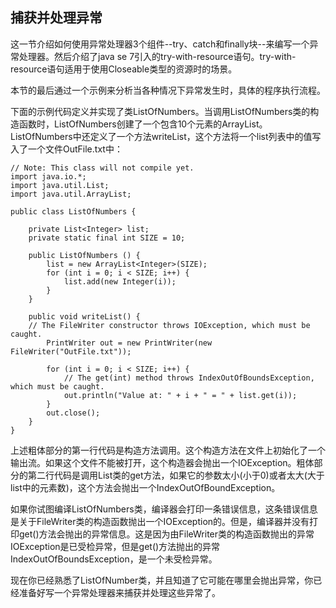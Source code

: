 ## 捕获并处理异常

这一节介绍如何使用异常处理器3个组件--try、catch和finally块--来编写一个异常处理器。然后介绍了java se 7引入的try-with-resource语句。try-with-resource语句适用于使用Closeable类型的资源时的场景。


本节的最后通过一个示例来分析当各种情况下异常发生时，具体的程序执行流程。


下面的示例代码定义并实现了类ListOfNumbers。当调用ListOfNumbers类的构造函数时，ListOfNumbers创建了一个包含10个元素的ArrayList。ListOfNumbers中还定义了一个方法writeList，这个方法将一个list列表中的值写入了一个文件OutFile.txt中：


```
// Note: This class will not compile yet.
import java.io.*;
import java.util.List;
import java.util.ArrayList;

public class ListOfNumbers {

    private List<Integer> list;
    private static final int SIZE = 10;

    public ListOfNumbers () {
        list = new ArrayList<Integer>(SIZE);
        for (int i = 0; i < SIZE; i++) {
            list.add(new Integer(i));
        }
    }

    public void writeList() {
	// The FileWriter constructor throws IOException, which must be caught.
        PrintWriter out = new PrintWriter(new FileWriter("OutFile.txt"));

        for (int i = 0; i < SIZE; i++) {
            // The get(int) method throws IndexOutOfBoundsException, which must be caught.
            out.println("Value at: " + i + " = " + list.get(i));
        }
        out.close();
    }
}

```

上述粗体部分的第一行代码是构造方法调用。这个构造方法在文件上初始化了一个输出流。如果这个文件不能被打开，这个构造器会抛出一个IOException。粗体部分的第二行代码是调用List类的get方法，如果它的参数太小(小于0)或者太大(大于list中的元素数)，这个方法会抛出一个IndexOutOfBoundException。


如果你试图编译ListOfNumbers类，编译器会打印一条错误信息，这条错误信息是关于FileWriter类的构造函数抛出一个IOException的。但是，编译器并没有打印get()方法会抛出的异常信息。这是因为由FileWriter类的构造函数抛出的异常IOException是已受检异常，但是get()方法抛出的异常IndexOutOfBoundsException，是一个未受检异常。


现在你已经熟悉了ListOfNumber类，并且知道了它可能在哪里会抛出异常，你已经准备好写一个异常处理器来捕获并处理这些异常了。






























